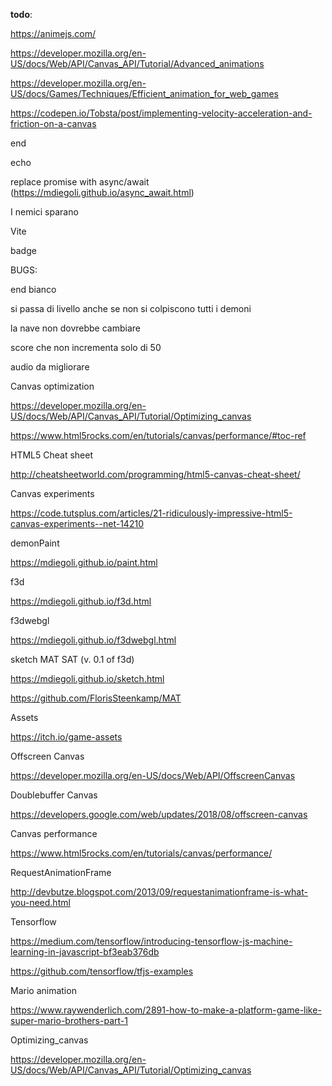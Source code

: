 __todo__:

https://animejs.com/

https://developer.mozilla.org/en-US/docs/Web/API/Canvas_API/Tutorial/Advanced_animations

https://developer.mozilla.org/en-US/docs/Games/Techniques/Efficient_animation_for_web_games

https://codepen.io/Tobsta/post/implementing-velocity-acceleration-and-friction-on-a-canvas

end

echo

replace promise with async/await (https://mdiegoli.github.io/async_await.html)

I nemici sparano

Vite

badge

BUGS:

end bianco

si passa di livello anche se non si colpiscono tutti i demoni

la nave non dovrebbe cambiare

score che non incrementa solo di 50

audio da migliorare 

Canvas optimization

https://developer.mozilla.org/en-US/docs/Web/API/Canvas_API/Tutorial/Optimizing_canvas

https://www.html5rocks.com/en/tutorials/canvas/performance/#toc-ref

HTML5 Cheat sheet

http://cheatsheetworld.com/programming/html5-canvas-cheat-sheet/

Canvas experiments

https://code.tutsplus.com/articles/21-ridiculously-impressive-html5-canvas-experiments--net-14210

demonPaint

https://mdiegoli.github.io/paint.html

f3d

https://mdiegoli.github.io/f3d.html

f3dwebgl

https://mdiegoli.github.io/f3dwebgl.html

sketch MAT SAT (v. 0.1 of f3d)

https://mdiegoli.github.io/sketch.html

https://github.com/FlorisSteenkamp/MAT

Assets

https://itch.io/game-assets

Offscreen Canvas

https://developer.mozilla.org/en-US/docs/Web/API/OffscreenCanvas

Doublebuffer Canvas

https://developers.google.com/web/updates/2018/08/offscreen-canvas

Canvas performance

https://www.html5rocks.com/en/tutorials/canvas/performance/

RequestAnimationFrame

http://devbutze.blogspot.com/2013/09/requestanimationframe-is-what-you-need.html

Tensorflow

https://medium.com/tensorflow/introducing-tensorflow-js-machine-learning-in-javascript-bf3eab376db

https://github.com/tensorflow/tfjs-examples

Mario animation

https://www.raywenderlich.com/2891-how-to-make-a-platform-game-like-super-mario-brothers-part-1

Optimizing_canvas

https://developer.mozilla.org/en-US/docs/Web/API/Canvas_API/Tutorial/Optimizing_canvas
